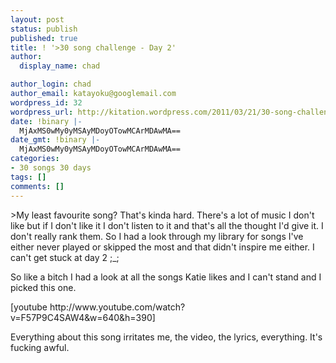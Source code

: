 ```yaml
---
layout: post
status: publish
published: true
title: ! '>30 song challenge - Day 2'
author:
  display_name: chad

author_login: chad
author_email: katayoku@googlemail.com
wordpress_id: 32
wordpress_url: http://kitation.wordpress.com/2011/03/21/30-song-challenge-day-2
date: !binary |-
  MjAxMS0wMy0yMSAyMDoyOTowMCArMDAwMA==
date_gmt: !binary |-
  MjAxMS0wMy0yMSAyMDoyOTowMCArMDAwMA==
categories:
- 30 songs 30 days
tags: []
comments: []
---
```

<p>&gt;My least favourite song? That's kinda hard. There's a lot of music I don't like but if I don't like it I don't listen to it and that's all the thought I'd give it. I don't really rank them. So I had a look through my library for songs I've either never played or skipped the most and that didn't inspire me either. I can't get stuck at day 2 ;_;</p>
<p>So like a bitch I had a look at all the songs Katie likes and I can't stand and I picked this one.</p>
<p>[youtube http://www.youtube.com/watch?v=F57P9C4SAW4&amp;w=640&amp;h=390]</p>
<p>Everything about this song irritates me, the video, the lyrics, everything. It's fucking awful.</p>
